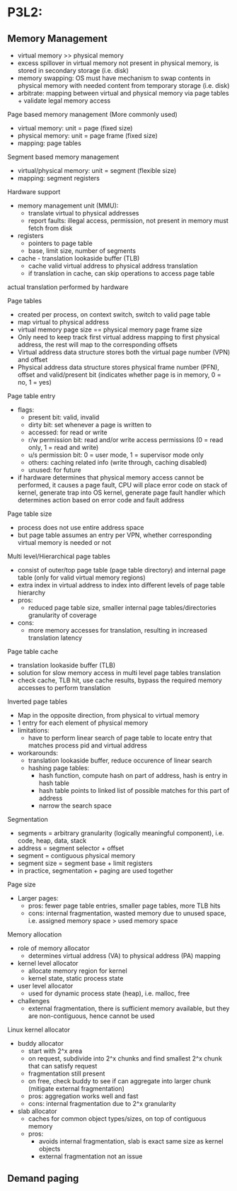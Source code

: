 # P3L2: 

## Memory Management

- virtual memory >> physical memory
- excess spillover in virtual memory not present in physical memory, is stored in secondary storage (i.e. disk)
- memory swapping: OS must have mechanism to swap contents in physical memory with needed content from temporary storage (i.e. disk)
- arbitrate: mapping between virtual and physical memory via page tables + validate legal memory access

Page based memory management (More commonly used)
- virtual memory: unit = page (fixed size)
- physical memory: unit = page frame (fixed size)
- mapping: page tables

Segment based memory management
- virtual/physical memory: unit = segment (flexible size)
- mapping: segment registers

Hardware support
- memory management unit (MMU): 
    - translate virtual to physical addresses
    - report faults: illegal access, permission, not present in memory must fetch from disk
- registers
    - pointers to page table
    - base, limit size, number of segments
- cache - translation lookaside buffer (TLB)
    - cache valid virtual address to physical address translation
    - if translation in cache, can skip operations to access page table

actual translation performed by hardware

Page tables
- created per process, on context switch, switch to valid page table
- map virtual to physical address
- virtual memory page size == physical memory page frame size
- Only need to keep track first virtual address mapping to first physical address, the rest will map to the corresponding offsets
- Virtual address data structure stores both the virtual page number (VPN) and offset
- Physical address data structure stores physical frame number (PFN), offset and valid/present bit (indicates whether page is in memory, 0 = no, 1 = yes)

Page table entry
- flags:
    - present bit: valid, invalid 
    - dirty bit: set whenever a page is written to
    - accessed: for read or write
    - r/w permission bit: read and/or write access permissions (0 = read only, 1 = read and write)
    - u/s permission bit: 0 = user mode, 1 = supervisor mode only
    - others: caching related info (write through, caching disabled)
    - unused: for future
- if hardware determines that physical memory access cannot be performed, it causes a page fault, CPU will place error code on stack of kernel, generate trap into OS kernel, generate page fault handler which determines action based on error code and fault address

Page table size
- process does not use entire address space
- but page table assumes an entry per VPN, whether corresponding virtual memory is needed or not

Multi level/Hierarchical page tables
- consist of outer/top page table (page table directory) and internal page table (only for valid virtual memory regions)
- extra index in virtual address to index into different levels of page table hierarchy
- pros:
    - reduced page table size, smaller internal page tables/directories granularity of coverage
- cons:
    - more memory accesses for translation, resulting in increased translation latency

Page table cache
- translation lookaside buffer (TLB) 
- solution for slow memory access in multi level page tables translation
- check cache, TLB hit, use cache results, bypass the required memory accesses to perform translation

Inverted page tables
- Map in the opposite direction, from physical to virtual memory
- 1 entry for each element of physical memory
- limitations:
    - have to perform linear search of page table to locate entry that matches process pid and virtual address
- workarounds:
    - translation lookaside buffer, reduce occurence of linear search
    - hashing page tables:
        - hash function, compute hash on part of address, hash is entry in hash table
        - hash table points to linked list of possible matches for this part of address
        - narrow the search space

Segmentation
- segments = arbitrary granularity (logically meaningful component), i.e. code, heap, data, stack
- address = segment selector + offset
- segment = contiguous physical memory
- segment size = segment base + limit registers
- in practice, segmentation + paging are used together

Page size
- Larger pages:
    - pros: fewer page table entries, smaller page tables, more TLB hits
    - cons: internal fragmentation, wasted memory due to unused space, i.e. assigned memory space > used memory space

Memory allocation
- role of memory allocator
    - determines virtual address (VA) to physical address (PA) mapping
- kernel level allocator
    - allocate memory region for kernel
    - kernel state, static process state
- user level allocator
    - used for dynamic process state (heap), i.e. malloc, free
- challenges
    - external fragmentation, there is sufficient memory available, but they are non-contiguous, hence cannot be used

Linux kernel allocator
- buddy allocator
    - start with 2^x area
    - on request, subdivide into 2^x chunks and find smallest 2^x chunk that can satisfy request
    - fragmentation still present
    - on free, check buddy to see if can aggregate into larger chunk (mitigate external fragmentation)
    - pros: aggregation works well and fast
    - cons: internal fragmentation due to 2^x granularity
- slab allocator
    - caches for common object types/sizes, on top of contiguous memory
    - pros: 
        - avoids internal fragmentation, slab is exact same size as kernel objects
        - external fragmentation not an issue

Demand paging
- 
